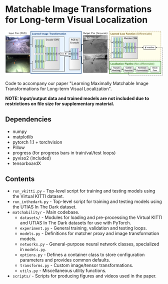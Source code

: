 # Matchable Image Transformations for Long-term Visual Localization

![System overview](overview.png)

Code to accompany our paper "Learning Maximally Matchable Image Transformations for Long-term Visual Localization". 

**NOTE: Input/output data and trained models are not included due to restrictions on file size for supplementary material.**

## Dependencies
* numpy
* matplotlib
* pytorch 1.1 + torchvision 
* Pillow
* progress (for progress bars in train/val/test loops)
* pyviso2 (included)
* tensorboardX

## Contents
* `run_vkitti.py` - Top-level script for training and testing models using the Virtual KITTI dataset.
* `run_inthedark.py` - Top-level script for training and testing models using the UTIAS In The Dark dataset.
* `matchability/` - Main codebase.
  * `datasets/` - Modules for loading and pre-processing the Virtual KITTI and UTIAS In The Dark datasets for use with PyTorch.
  * `experiment.py` - General training, validation and testing loops.
  * `models.py` - Definitions for matcher proxy and image transformation models.
  * `networks.py` - General-purpose neural network classes, specialized in `models.py`.
  * `options.py` - Defines a container class to store configuration parameters and provides common defaults.
  * `transforms.py` - Custom image/tensor transformations.
  * `utils.py` - Miscellaneous utility functions.
* `scripts/` - Scripts for producing figures and videos used in the paper.
